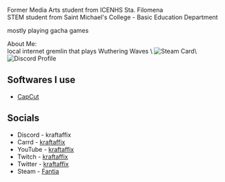 Former Media Arts student from ICENHS Sta. Filomena \
STEM student from Saint Michael's College - Basic Education Department

mostly playing gacha games

About Me: \
local internet gremlin that plays Wuthering Waves \\
![Steam Card](https://card.yuy1n.io/card/76561198338806253/dark,en,badge,games)\\
![Discord Profile](https://i.imgur.com/VGPhDaA.gif)

## Softwares I use
- [CapCut](https://www.capcut.com)

## Socials
- Discord - kraftaffix
- Carrd - [kraftaffix](https://kraftaffix.carrd.co/)
- YouTube - [kraftaffix](https://www.youtube.com/channel/UClmV5np_xrpIs0By7jvm56Q)
- Twitch - [kraftaffix](https://twitch.tv/kraftaffix)
- Twitter - [kraftaffix](https://twitter.com/kraftaffix)
- Steam - [Fantia](https://steamcommunity.com/id/KraftAffix/)
